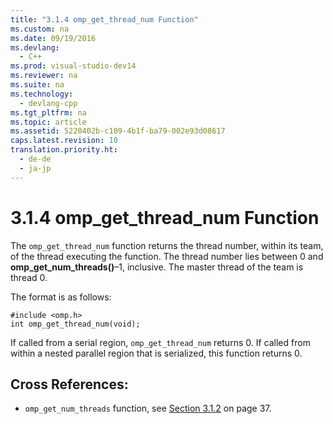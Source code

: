 ```yaml
---
title: "3.1.4 omp_get_thread_num Function"
ms.custom: na
ms.date: 09/19/2016
ms.devlang: 
  - C++
ms.prod: visual-studio-dev14
ms.reviewer: na
ms.suite: na
ms.technology: 
  - devlang-cpp
ms.tgt_pltfrm: na
ms.topic: article
ms.assetid: 5220402b-c109-4b1f-ba79-002e93d08617
caps.latest.revision: 10
translation.priority.ht: 
  - de-de
  - ja-jp
---
```

# 3.1.4 omp_get_thread_num Function
The `omp_get_thread_num` function returns the thread number, within its team, of the thread executing the function. The thread number lies between 0 and **omp_get_num_threads()**–1, inclusive. The master thread of the team is thread 0.  
  
 The format is as follows:  
  
```  
#include <omp.h>  
int omp_get_thread_num(void);  
```  
  
 If called from a serial region, `omp_get_thread_num` returns 0. If called from within a nested parallel region that is serialized, this function returns 0.  
  
## Cross References:  
  
-   `omp_get_num_threads` function, see [Section 3.1.2](../vs140/3.1.2-omp_get_num_threads-Function.md) on page 37.